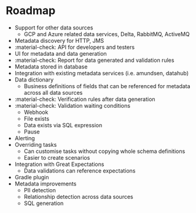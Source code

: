 # Roadmap

- Support for other data sources
    - GCP and Azure related data services, Delta, RabbitMQ, ActiveMQ
- Metadata discovery for HTTP, JMS
- :material-check: API for developers and testers
- UI for metadata and data generation
- :material-check: Report for data generated and validation rules
- Metadata stored in database
- Integration with existing metadata services (i.e. amundsen, datahub)
- Data dictionary
    - Business definitions of fields that can be referenced for metadata across all data sources
- :material-check: Verification rules after data generation
- :material-check: Validation waiting conditions
    - Webhook
    - File exists
    - Data exists via SQL expression
    - Pause
- Alerting
- Overriding tasks
    - Can customise tasks without copying whole schema definitions
    - Easier to create scenarios
- Integration with Great Expectations
    - Data validations can reference expectations
- Gradle plugin
- Metadata improvements
    - PII detection
    - Relationship detection across data sources
    - SQL generation
